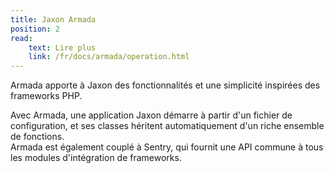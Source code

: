 ```yaml
---
title: Jaxon Armada
position: 2
read:
    text: Lire plus
    link: /fr/docs/armada/operation.html
---
```


Armada apporte à Jaxon des fonctionnalités et une simplicité inspirées des frameworks PHP.

Avec Armada, une application Jaxon démarre à partir d'un fichier de configuration, et ses classes héritent automatiquement d'un riche ensemble de fonctions.  
Armada est également couplé à Sentry, qui fournit une API commune à tous les modules d'intégration de frameworks.

